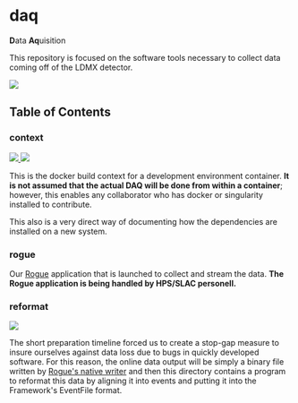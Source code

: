 # daq
**D**ata **Aq**uisition

This repository is focused on the software tools necessary to collect data coming off of the LDMX detector.

<a href="http://perso.crans.org/besson/LICENSE.html" alt="GPLv3 license">
    <img src="https://img.shields.io/badge/License-GPLv3-blue.svg" />
</a>

## Table of Contents

### context
<a href="https://github.com/LDMX-Software/daq/actions/workflows/build_context.yml" alt="Actions">
    <img src="https://github.com/LDMX-Software/daq/actions/workflows/build_context.yml/badge.svg" />
</a>
<a href="https://hub.docker.com/repository/docker/tomeichlersmith/daq-env" alt="DockerHub">
    <img src="https://img.shields.io/docker/v/tomeichlersmith/daq-env/latest" />
</a>

This is the docker build context for a development environment container.
**It is not assumed that the actual DAQ will be done from within a container**; however,
this enables any collaborator who has docker or singularity installed to contribute.

This also is a very direct way of documenting how the dependencies are installed on a new system.

### rogue
Our [Rogue](https://slaclab.github.io/rogue/interfaces/index.html) application that is launched to collect and stream the data.
**The Rogue application is being handled by HPS/SLAC personell.**

### reformat
<a href="https://github.com/LDMX-Software/daq/actions/workflows/reformat_test.yml" alt="Actions">
    <img src="https://github.com/LDMX-Software/daq/actions/workflows/reformat_test.yml/badge.svg" />
</a>

The short preparation timeline forced us to create a stop-gap measure to insure ourselves against data loss due to bugs in quickly developed software.
For this reason, the online data output will be simply a binary file written by [Rogue's native writer](https://slaclab.github.io/rogue/utilities/fileio/writing.html) and 
then this directory contains a program to reformat this data by aligning it into events and putting it into the Framework's EventFile format.
